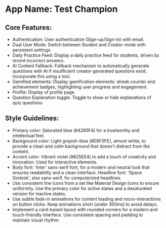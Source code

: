 # **App Name**: Test Champion

## Core Features:

- Authentication: User authentication (Sign-up/Sign-in) with email.
- Dual User Mode: Switch between Student and Creator mode with persistent settings.
- Daily Practice Feed: Display a daily practice feed for students, driven by recent incorrect answers.
- AI Content Fallback: Fallback mechanism to automatically generate questions with AI if insufficient creator-generated questions exist; incorporate this using a tool.
- Gamified elements: Display gamification elements: streak counter and achievement badges, highlighting user progress and engagement.
- Profile: Display of profile page.
- Question Explanation toggle: Toggle to show or hide explanations of quiz questions

## Style Guidelines:

- Primary color: Saturated blue (#4285F4) for a trustworthy and intellectual feel.
- Background color: Light grayish-blue (#E8F0FE), almost white, to provide a clean and calm background that doesn't distract from the content.
- Accent color: Vibrant violet (#825EE4) to add a touch of creativity and innovation. Used for interactive elements.
- Body font: 'Inter' sans-serif font, for a modern and neutral look that ensures readability and a clean interface. Headline font: 'Space Grotesk', also sans-serif, for computerized headlines.
- Use consistent line icons from a set like Material Design Icons to ensure uniformity. Use the primary color for active states and a desaturated version for inactive states.
- Use subtle fade-in animations for content loading and micro-interactions on button clicks. Keep animations short (under 300ms) to avoid delays.
- Implement a card-based layout with rounded corners for a modern and touch-friendly interface. Use consistent spacing and padding to maintain visual rhythm.